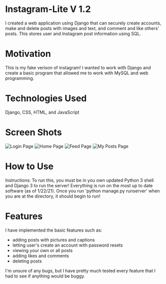 # Instagram-Lite V 1.2

I created a web application using Django that can securely create accounts, make and delete posts with images and text, and comment and like others’ posts. This stores user and Instagram post information using SQL.

# Motivation

This is my fake verison of instagram! I wanted to work with Django and create a basic program that allowed me to work with MySQL and web programming.

# Technologies Used

Django, CSS, HTML, and JavaScript

# Screen Shots
![Login Page](https://user-images.githubusercontent.com/40722259/105573263-df80db80-5d21-11eb-9491-3ed7404e81f4.png)
![Home Page](https://user-images.githubusercontent.com/40722259/105573205-7b5e1780-5d21-11eb-9408-b237247b01f3.png)
![Feed Page](https://user-images.githubusercontent.com/40722259/105573202-78fbbd80-5d21-11eb-92e5-f644cc5b4cec.png)
![My Posts Page](https://user-images.githubusercontent.com/40722259/105573200-7600cd00-5d21-11eb-8c44-a9e6027fb6bd.png)

# How to Use
Instructions: To run this, you must be in you own updated Python 3 shell and Django 3 to run the server! Everything is run on the most up to date software (as of 1/22/21). Once you run 'python manage.py runserver' when you are at the directory, it should begin to run!

# Features
I have implemented the basic features such as:
  - adding posts with pictures and captions
  - letting user's create an account with password resets
  - viewing your own or all posts
  - adding likes and comments
  - deleting posts

I'm unsure of any bugs, but I have pretty much tested every feature that I had to see if anything would be buggy.






